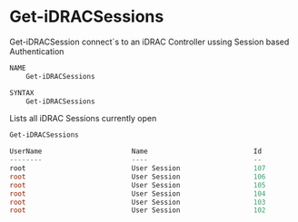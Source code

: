 ﻿# Get-iDRACSessions

Get-iDRACSession connect´s to an iDRAC Controller ussing Session based Authentication

```Powershell
NAME
    Get-iDRACSessions

SYNTAX
    Get-iDRACSessions 
```

Lists all iDRAC Sessions currently open
```Powershell
Get-iDRACSessions

UserName                      Name                          Id                            Password
--------                      ----                          --                            --------
root                          User Session                  107
root                          User Session                  106
root                          User Session                  105
root                          User Session                  104
root                          User Session                  103
root                          User Session                  102
```